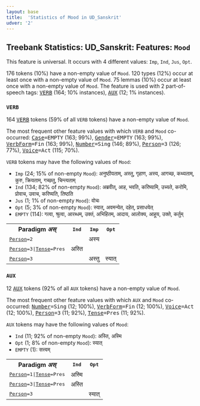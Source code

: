 ```yaml
---
layout: base
title:  'Statistics of Mood in UD_Sanskrit'
udver: '2'
---
```


## Treebank Statistics: UD_Sanskrit: Features: `Mood`

This feature is universal.
It occurs with 4 different values: `Imp`, `Ind`, `Jus`, `Opt`.

176 tokens (10%) have a non-empty value of `Mood`.
120 types (12%) occur at least once with a non-empty value of `Mood`.
75 lemmas (10%) occur at least once with a non-empty value of `Mood`.
The feature is used with 2 part-of-speech tags: <tt><a href="sa-pos-VERB.html">VERB</a></tt> (164; 10% instances), <tt><a href="sa-pos-AUX.html">AUX</a></tt> (12; 1% instances).

### `VERB`

164 <tt><a href="sa-pos-VERB.html">VERB</a></tt> tokens (59% of all `VERB` tokens) have a non-empty value of `Mood`.

The most frequent other feature values with which `VERB` and `Mood` co-occurred: <tt><a href="sa-feat-Case.html">Case</a></tt><tt>=EMPTY</tt> (163; 99%), <tt><a href="sa-feat-Gender.html">Gender</a></tt><tt>=EMPTY</tt> (163; 99%), <tt><a href="sa-feat-VerbForm.html">VerbForm</a></tt><tt>=Fin</tt> (163; 99%), <tt><a href="sa-feat-Number.html">Number</a></tt><tt>=Sing</tt> (146; 89%), <tt><a href="sa-feat-Person.html">Person</a></tt><tt>=3</tt> (126; 77%), <tt><a href="sa-feat-Voice.html">Voice</a></tt><tt>=Act</tt> (115; 70%).

`VERB` tokens may have the following values of `Mood`:

* `Imp` (24; 15% of non-empty `Mood`): अनुष्ठीयताम्, अस्तु, गृहाण, अस्य, आगच्छ, कथ्यताम्, कुरु, क्रियताम्, गच्छतु, चिन्त्यताम्
* `Ind` (134; 82% of non-empty `Mood`): अब्रवीत्, आह, भवति, करिष्यामि, उच्यते, करोमि, प्रोवाच, उवाच, करिष्यति, तिष्ठति
* `Jus` (1; 1% of non-empty `Mood`): वोचः
* `Opt` (5; 3% of non-empty `Mood`): स्यात्, अवमन्येत, दहेत्, प्रसाधयेत्
* `EMPTY` (114): गत्वा, श्रुत्वा, आरब्धम्, उक्तं, अभिहितम्, आदाय, आलोक्य, आहूय, उक्ते, कर्तुम्

<table>
  <tr><th>Paradigm <i>अस्</i></th><th><tt>Ind</tt></th><th><tt>Imp</tt></th><th><tt>Opt</tt></th></tr>
  <tr><td><tt><tt><a href="sa-feat-Person.html">Person</a></tt><tt>=2</tt></tt></td><td></td><td>अस्य</td><td></td></tr>
  <tr><td><tt><tt><a href="sa-feat-Person.html">Person</a></tt><tt>=3</tt>|<tt><a href="sa-feat-Tense.html">Tense</a></tt><tt>=Pres</tt></tt></td><td>अस्ति</td><td></td><td></td></tr>
  <tr><td><tt><tt><a href="sa-feat-Person.html">Person</a></tt><tt>=3</tt></tt></td><td></td><td>अस्तु</td><td>स्यात्</td></tr>
</table>

### `AUX`

12 <tt><a href="sa-pos-AUX.html">AUX</a></tt> tokens (92% of all `AUX` tokens) have a non-empty value of `Mood`.

The most frequent other feature values with which `AUX` and `Mood` co-occurred: <tt><a href="sa-feat-Number.html">Number</a></tt><tt>=Sing</tt> (12; 100%), <tt><a href="sa-feat-VerbForm.html">VerbForm</a></tt><tt>=Fin</tt> (12; 100%), <tt><a href="sa-feat-Voice.html">Voice</a></tt><tt>=Act</tt> (12; 100%), <tt><a href="sa-feat-Person.html">Person</a></tt><tt>=3</tt> (11; 92%), <tt><a href="sa-feat-Tense.html">Tense</a></tt><tt>=Pres</tt> (11; 92%).

`AUX` tokens may have the following values of `Mood`:

* `Ind` (11; 92% of non-empty `Mood`): अस्ति, अस्मि
* `Opt` (1; 8% of non-empty `Mood`): स्यात्
* `EMPTY` (1): सत्त्वम्

<table>
  <tr><th>Paradigm <i>अस्</i></th><th><tt>Ind</tt></th><th><tt>Opt</tt></th></tr>
  <tr><td><tt><tt><a href="sa-feat-Person.html">Person</a></tt><tt>=1</tt>|<tt><a href="sa-feat-Tense.html">Tense</a></tt><tt>=Pres</tt></tt></td><td>अस्मि</td><td></td></tr>
  <tr><td><tt><tt><a href="sa-feat-Person.html">Person</a></tt><tt>=3</tt>|<tt><a href="sa-feat-Tense.html">Tense</a></tt><tt>=Pres</tt></tt></td><td>अस्ति</td><td></td></tr>
  <tr><td><tt><tt><a href="sa-feat-Person.html">Person</a></tt><tt>=3</tt></tt></td><td></td><td>स्यात्</td></tr>
</table>

